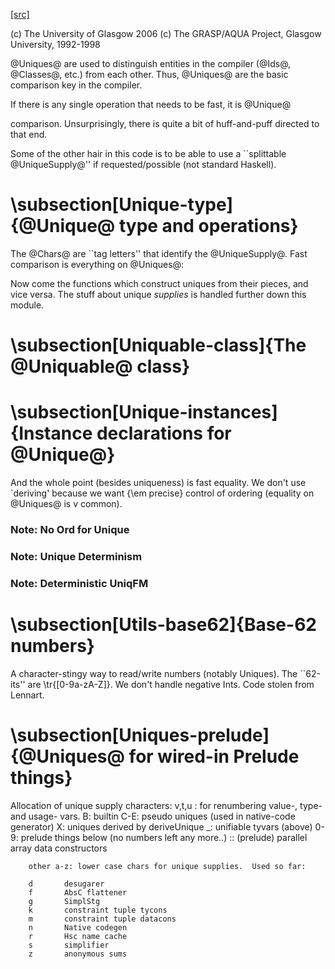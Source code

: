 [[src]](https://github.com/ghc/ghc/tree/master/compiler/basicTypes/Unique.hs)

(c) The University of Glasgow 2006
(c) The GRASP/AQUA Project, Glasgow University, 1992-1998


@Uniques@ are used to distinguish entities in the compiler (@Ids@,
@Classes@, etc.) from each other.  Thus, @Uniques@ are the basic
comparison key in the compiler.

If there is any single operation that needs to be fast, it is @Unique@

comparison.  Unsurprisingly, there is quite a bit of huff-and-puff
directed to that end.

Some of the other hair in this code is to be able to use a
``splittable @UniqueSupply@'' if requested/possible (not standard
Haskell).


# \subsection[Unique-type]{@Unique@ type and operations}


The @Chars@ are ``tag letters'' that identify the @UniqueSupply@.
Fast comparison is everything on @Uniques@:



Now come the functions which construct uniques from their pieces, and vice versa.
The stuff about unique *supplies* is handled further down this module.


# \subsection[Uniquable-class]{The @Uniquable@ class}


# \subsection[Unique-instances]{Instance declarations for @Unique@}


And the whole point (besides uniqueness) is fast equality.  We don't
use `deriving' because we want {\em precise} control of ordering
(equality on @Uniques@ is v common).


### Note: No Ord for Unique

### Note: Unique Determinism

### Note: Deterministic UniqFM

# \subsection[Utils-base62]{Base-62 numbers}


A character-stingy way to read/write numbers (notably Uniques).
The ``62-its'' are \tr{[0-9a-zA-Z]}.  We don't handle negative Ints.
Code stolen from Lennart.


# \subsection[Uniques-prelude]{@Uniques@ for wired-in Prelude things}


Allocation of unique supply characters:
        v,t,u : for renumbering value-, type- and usage- vars.
        B:   builtin
        C-E: pseudo uniques     (used in native-code generator)
        X:   uniques derived by deriveUnique
        _:   unifiable tyvars   (above)
        0-9: prelude things below
             (no numbers left any more..)
        ::   (prelude) parallel array data constructors

        other a-z: lower case chars for unique supplies.  Used so far:

        d       desugarer
        f       AbsC flattener
        g       SimplStg
        k       constraint tuple tycons
        m       constraint tuple datacons
        n       Native codegen
        r       Hsc name cache
        s       simplifier
        z       anonymous sums

